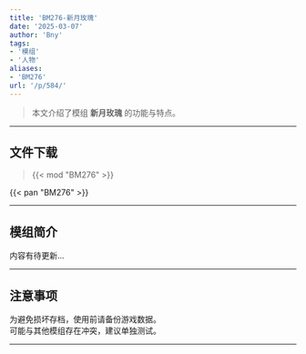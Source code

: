 ```yaml
---
title: 'BM276-新月玫瑰'
date: '2025-03-07'
author: 'Bny'
tags:
- '模组'
- '人物'
aliases:
- 'BM276'
url: '/p/584/'
---
```


> 本文介绍了模组 **新月玫瑰** 的功能与特点。

---

## 文件下载  

> {{< mod "BM276" >}}  

{{< pan "BM276" >}}  

---

## 模组简介

>  
内容有待更新...  

---

## 注意事项

>  
为避免损坏存档，使用前请备份游戏数据。  
可能与其他模组存在冲突，建议单独测试。  

---

